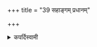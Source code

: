 +++
title = "39 सहाङ्गम् प्रधानम्"

+++

<details><summary>कपर्दिस्वामी</summary>


<details>

<details><summary>हरदत्तः</summary>


<details>

<details><summary>Müller</summary>

A principal act (pradhāna) is accompanied by auxiliary acts (aṅga).

#####  Commentary

This Sūtra forms sometimes part of the preceding Sūtra, and would then refer to the Pitṛyajña only.
</details>

<details><summary>थिते</summary>

सहाङ्गं प्रधानम् ३९
</details>
